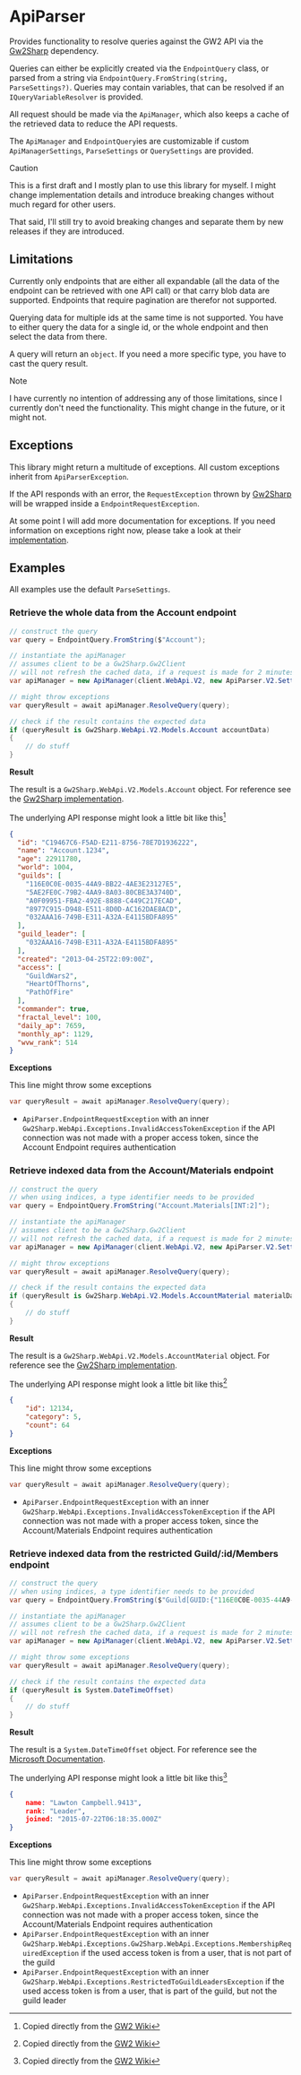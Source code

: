 # ApiParser
Provides functionality to resolve queries against the GW2 API via the [Gw2Sharp](https://github.com/Archomeda/Gw2Sharp) dependency.

Queries can either be explicitly created via the `EndpointQuery` class, or parsed from a string
 via `EndpointQuery.FromString(string, ParseSettings?)`. Queries may contain variables, that can
 be resolved if an `IQueryVariableResolver` is provided.

All request should be made via the `ApiManager`, which also keeps a cache of the retrieved data to reduce the API requests.

The `ApiManager` and `EndpointQuery`ies are customizable if custom `ApiManagerSettings`, `ParseSettings` or `QuerySettings` are
 provided.

> [!CAUTION]
> This is a first draft and I mostly plan to use this library for myself. I might change implementation details and 
> introduce breaking changes without much regard for other users.
> 
> That said, I'll still try to avoid breaking changes and separate them by new releases if they are introduced.

## Limitations
Currently only endpoints that are either all expandable (all the data of the endpoint can be retrieved with one API call)
 or that carry blob data are supported. Endpoints that require pagination are therefor not supported.

Querying data for multiple ids at the same time is not supported. You have to either query the data for a single id, or the
 whole endpoint and then select the data from there.

A query will return an `object`. If you need a more specific type, you have to cast the query result.

> [!NOTE]
> I have currently no intention of addressing any of those limitations, since I currently don't need the functionality.
> This might change in the future, or it might not.

## Exceptions
This library might return a multitude of exceptions. All custom exceptions inherit from `ApiParserException`.

If the API responds with an error, the `RequestException` thrown by [Gw2Sharp](https://github.com/Archomeda/Gw2Sharp) will
 be wrapped inside a `EndpointRequestException`.

At some point I will add more documentation for exceptions. If you need information on exceptions right now, please take a look
 at their [implementation](_Exceptions).

## Examples
All examples use the default `ParseSettings`.

### Retrieve the whole data from the Account endpoint
```csharp
// construct the query
var query = EndpointQuery.FromString($"Account");

// instantiate the apiManager
// assumes client to be a Gw2Sharp.Gw2Client
// will not refresh the cached data, if a request is made for 2 minutes since the last refresh.
var apiManager = new ApiManager(client.WebApi.V2, new ApiParser.V2.Settings.ApiManagerSettings() { Cooldown = 120_000 });

// might throw exceptions
var queryResult = await apiManager.ResolveQuery(query);

// check if the result contains the expected data
if (queryResult is Gw2Sharp.WebApi.V2.Models.Account accountData)
{
	// do stuff
}
```
**Result**

The result is a `Gw2Sharp.WebApi.V2.Models.Account` object. For reference see
 the [Gw2Sharp implementation](https://github.com/Archomeda/Gw2Sharp/blob/master/Gw2Sharp/WebApi/V2/Models/Account/Account.cs).

The underlying API response might look a little bit like this[^1]
[^1]: Copied directly from the [GW2 Wiki](https://wiki.guildwars2.com/wiki/API:2/account)
```json
{
  "id": "C19467C6-F5AD-E211-8756-78E7D1936222",
  "name": "Account.1234",
  "age": 22911780,
  "world": 1004,
  "guilds": [
    "116E0C0E-0035-44A9-BB22-4AE3E23127E5",
    "5AE2FE0C-79B2-4AA9-8A03-80CBE3A3740D",
    "A0F09951-FBA2-492E-8888-C449C217ECAD",
    "8977C915-D948-E511-8D0D-AC162DAE8ACD",
    "032AAA16-749B-E311-A32A-E4115BDFA895"
  ],
  "guild_leader": [
    "032AAA16-749B-E311-A32A-E4115BDFA895"
  ],
  "created": "2013-04-25T22:09:00Z",
  "access": [
    "GuildWars2",
    "HeartOfThorns",
    "PathOfFire"
  ],
  "commander": true,
  "fractal_level": 100,
  "daily_ap": 7659,
  "monthly_ap": 1129,
  "wvw_rank": 514
}
```
**Exceptions**

This line might throw some exceptions
```csharp
var queryResult = await apiManager.ResolveQuery(query);
```
- `ApiParser.EndpointRequestException` with an inner `Gw2Sharp.WebApi.Exceptions.InvalidAccessTokenException`
 if the API connection was not made with a proper access token, since the Account Endpoint requires authentication

### Retrieve indexed data from the Account/Materials endpoint
```csharp
// construct the query
// when using indices, a type identifier needs to be provided
var query = EndpointQuery.FromString("Account.Materials[INT:2]");

// instantiate the apiManager
// assumes client to be a Gw2Sharp.Gw2Client
// will not refresh the cached data, if a request is made for 2 minutes since the last refresh.
var apiManager = new ApiManager(client.WebApi.V2, new ApiParser.V2.Settings.ApiManagerSettings() { Cooldown = 120_000 });

// might throw exceptions
var queryResult = await apiManager.ResolveQuery(query);

// check if the result contains the expected data
if (queryResult is Gw2Sharp.WebApi.V2.Models.AccountMaterial materialData)
{
	// do stuff
}
```
**Result**

The result is a `Gw2Sharp.WebApi.V2.Models.AccountMaterial` object. For reference see
 the [Gw2Sharp implementation](https://github.com/Archomeda/Gw2Sharp/blob/master/Gw2Sharp/WebApi/V2/Models/Account/AccountMaterial.cs).

The underlying API response might look a little bit like this[^2]
[^2]: Copied directly from the [GW2 Wiki](https://wiki.guildwars2.com/wiki/API:2/account/materials)
```json
{
    "id": 12134,
    "category": 5,
    "count": 64
}
```
**Exceptions**

This line might throw some exceptions
```csharp
var queryResult = await apiManager.ResolveQuery(query);
```
- `ApiParser.EndpointRequestException` with an inner `Gw2Sharp.WebApi.Exceptions.InvalidAccessTokenException`
 if the API connection was not made with a proper access token, since the Account/Materials Endpoint requires authentication

### Retrieve indexed data from the restricted Guild/:id/Members endpoint
```csharp
// construct the query
// when using indices, a type identifier needs to be provided
var query = EndpointQuery.FromString($"Guild[GUID:{"116E0C0E-0035-44A9-BB22-4AE3E23127E5"}].Members[INT:0].Joined", null);

// instantiate the apiManager
// assumes client to be a Gw2Sharp.Gw2Client
// will not refresh the cached data, if a request is made for 2 minutes since the last refresh.
var apiManager = new ApiManager(client.WebApi.V2, new ApiParser.V2.Settings.ApiManagerSettings() { Cooldown = 120_000 });

// might throw some exceptions
var queryResult = await apiManager.ResolveQuery(query);

// check if the result contains the expected data
if (queryResult is System.DateTimeOffset)
{
	// do stuff
}
```
**Result**

The result is a `System.DateTimeOffset` object. For reference see
 the [Microsoft Documentation](https://learn.microsoft.com/en-us/dotnet/api/system.datetimeoffset?view=netframework-4.8).

The underlying API response might look a little bit like this[^3]
[^3]: Copied directly from the [GW2 Wiki](https://wiki.guildwars2.com/wiki/API:2/guild/:id/members)
```json
{
    name: "Lawton Campbell.9413",
    rank: "Leader",
    joined: "2015-07-22T06:18:35.000Z"
}
```
**Exceptions**

This line might throw some exceptions
```csharp
var queryResult = await apiManager.ResolveQuery(query);
```
- `ApiParser.EndpointRequestException` with an inner `Gw2Sharp.WebApi.Exceptions.InvalidAccessTokenException`
 if the API connection was not made with a proper access token, since the Account/Materials Endpoint requires authentication
- `ApiParser.EndpointRequestException` with an inner `Gw2Sharp.WebApi.Exceptions.Gw2Sharp.WebApi.Exceptions.MembershipRequiredException`
 if the used access token is from a user, that is not part of the guild
- `ApiParser.EndpointRequestException` with an inner `Gw2Sharp.WebApi.Exceptions.RestrictedToGuildLeadersException`
 if the used access token is from a user, that is part of the guild, but not the guild leader
